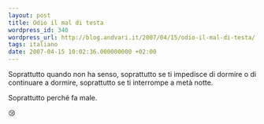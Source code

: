 ```yaml
---
layout: post
title: Odio il mal di testa
wordpress_id: 340
wordpress_url: http://blog.andvari.it/2007/04/15/odio-il-mal-di-testa/
tags: italiano
date: 2007-04-15 10:02:36.000000000 +02:00
---
```

Soprattutto quando non ha senso, soprattutto se ti impedisce di dormire o di continuare a dormire, soprattutto se ti interrompe a metà notte.

Soprattutto perché fa male.

:cry:
